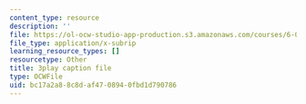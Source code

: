 ```yaml
---
content_type: resource
description: ''
file: https://ol-ocw-studio-app-production.s3.amazonaws.com/courses/6-0001-introduction-to-computer-science-and-programming-in-python-fall-2016/bc17a2a88c8daf4708940fbd1d790786_F-_PKUUM-qY.srt
file_type: application/x-subrip
learning_resource_types: []
resourcetype: Other
title: 3play caption file
type: OCWFile
uid: bc17a2a8-8c8d-af47-0894-0fbd1d790786
---
```

